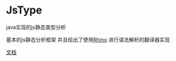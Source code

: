 # JsType
java实现的js静态类型分析

基本的js静态分析框架
并且给出了使用[Rhino](https://developer.mozilla.org/zh-CN/docs/Mozilla/Projects/Rhino)
进行语法解析的翻译器实现

[文档](https://823984418.github.io/JsType/)